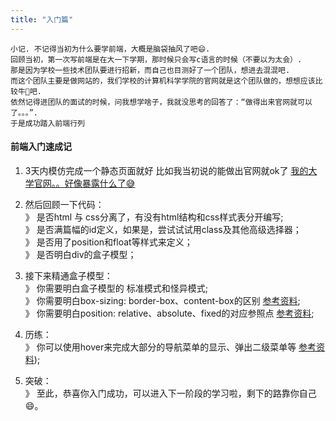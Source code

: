 ```yaml
---
title: "入门篇"
---
```


```
小记. 不记得当初为什么要学前端，大概是脑袋抽风了吧😄.
回顾当初，第一次写前端是在大一下学期，那时候只会写c语言的时候（不要以为太会）.
那是因为学校一些技术团队要进行招新，而自己也目测好了一个团队，想进去混混吧.
而这个团队主要是做网站的，我们学校的计算机科学学院的官网就是这个团队做的，想想应该比较牛🐂吧.
依然记得进团队的面试的时候，问我想学啥子，我就没思考的回答了：“做得出来官网就可以了。。。”.
于是成功踏入前端行列
```

#### 前端入门速成记

1. 3天内模仿完成一个静态页面就好 比如我当初说的能做出官网就ok了 [我的大学官网。。好像暴露什么了😅](http://www.swpu.edu.cn/scs/)

2. 然后回顾一下代码：  
》 是否html 与 css分离了，有没有html结构和css样式表分开编写;  
》 是否满篇幅的id定义，如果是，尝试试试用class及其他高级选择器；  
》 是否用了position和float等样式来定义；  
》 是否明白div的盒子模型；  

3. 接下来精通盒子模型：  
》 你需要明白盒子模型的 标准模式和怪异模式;  
》 你需要明白box-sizing: border-box、content-box的区别 [参考资料](盒子模型);  
》 你需要明白position: relative、absolute、fixed的对应参照点 [参考资料](盒子定位);  

4. 历练：  
》 你可以使用hover来完成大部分的导航菜单的显示、弹出二级菜单等 [参考资料](hover菜单));  

5. 突破：  
》 至此，恭喜你入门成功，可以进入下一阶段的学习啦，剩下的路靠你自己😄。  